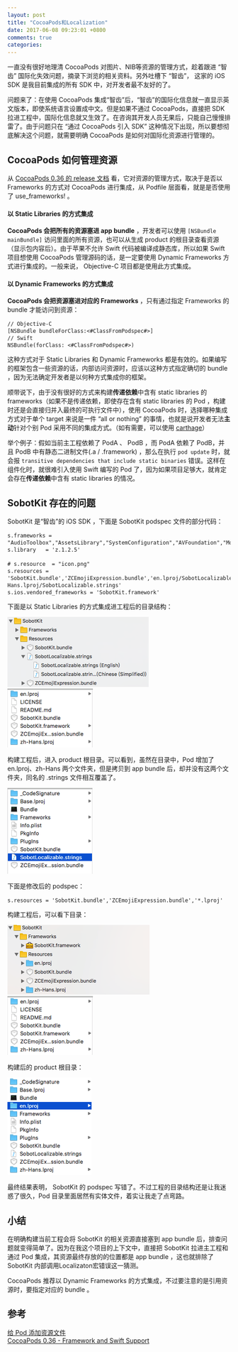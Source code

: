 ```yaml
---
layout: post
title: "CocoaPods和Localization"
date: 2017-06-08 09:23:01 +0800
comments: true
categories: 
---
```


一直没有很好地理清 CocoaPods 对图片、NIB等资源的管理方式，趁着跟进 “智齿” 国际化失效问题，摘录下浏览的相关资料。另外吐槽下 “智齿”， 这家的 iOS SDK 是我目前集成的所有 SDK 中，对开发者最不友好的了。

问题来了：在使用 CocoaPods 集成“智齿”后，“智齿”的国际化信息就一直显示英文版本，即使系统语言设置成中文。但是如果不通过 CocoaPods，直接把 SDK 拉进工程中，国际化信息就又生效了。在咨询其开发人员无果后，只能自己慢慢排雷了。由于问题只在 “通过 CocoaPods 引入 SDK” 这种情况下出现，所以要想彻底解决这个问题，就需要明确 CocoaPods 是如何对国际化资源进行管理的。

<!--more-->
## CocoaPods 如何管理资源

从 [CocoaPods 0.36 的 release 文档](http://blog.cocoapods.org/CocoaPods-0.36/) 看，它对资源的管理方式，取决于是否以 Frameworks 的方式对 CocoaPods 进行集成，从 Podfile 层面看，就是是否使用了 use_frameworks! 。

#### 以 Static Libraries 的方式集成

**CocoaPods 会把所有的资源塞进 app bundle** ，开发者可以使用 `[NSBundle mainBundle]` 访问里面的所有资源，也可以从生成 product 的根目录查看资源（显示包内容后）。由于苹果不允许 Swift 代码被编译成静态库，所以如果 Swift 项目想使用 CocoaPods 管理源码的话，是一定要使用 Dynamic Frameworks 方式进行集成的。一般来说， Objective-C 项目都是使用此方式集成。

#### 以 Dynamic Frameworks 的方式集成

**CocoaPods 会把资源塞进对应的 Frameworks** ，只有通过指定 Frameworks 的 bundle 才能访问到资源：

```objc
// Objective-C
[NSBundle bundleForClass:<#ClassFromPodspec#>]
// Swift
NSBundle(forClass: <#ClassFromPodspec#>)
```

这种方式对于 Static Libraries 和 Dynamic Frameworks 都是有效的。如果编写的框架包含一些资源的话，内部访问资源时，应该以这种方式指定确切的 bundle ，因为无法确定开发者是以何种方式集成你的框架。


顺带说下，由于没有很好的方式来构建**传递依赖**中含有 static libraries 的 frameworks（如果不是传递依赖，即使存在含有 static libraries 的 Pod ，构建时还是会直接归并入最终的可执行文件中），使用 CocoaPods 时，选择哪种集成方式对于单个 target 来说是一件 “all or  nothing” 的事情，也就是说开发者无法**主动**针对个别 Pod 采用不同的集成方式。（如有需要，可以使用 [carthage](https://github.com/Carthage/Carthage)）

举个例子：假如当前主工程依赖了 PodA 、 PodB ，而 PodA 依赖了 PodB，并且 PodB 中有静态二进制文件(.a / .framework) ，那么在执行 `pod update` 时，就会报 `transitive dependencies that include static binaries` 错误。这样在组件化时，就很难引入使用 Swift 编写的 Pod 了，因为如果项目足够大，就肯定会存在**传递依赖**中含有 static libraries 的情况。

## SobotKit 存在的问题

SobotKit 是“智齿”的 iOS SDK ，下面是 SobotKit podspec 文件的部分代码：

```objc
s.frameworks =  "AudioToolbox","AssetsLibrary","SystemConfiguration","AVFoundation","MobileCoreServices"
s.library   = 'z.1.2.5'

# s.resource  = "icon.png"
s.resources = 'SobotKit.bundle','ZCEmojiExpression.bundle','en.lproj/SobotLocalizable.strings','zh-Hans.lproj/SobotLocalizable.strings'
s.ios.vendored_frameworks = 'SobotKit.framework'
```

下面是以 Static Libraries 的方式集成进工程后的目录结构：

![](./images/Snip20170608_1.png)
![](./images/Snip20170608_4.png)

构建工程后，进入 product 根目录。可以看到，虽然在目录中，Pod 增加了 en.lproj、zh-Hans 两个文件夹，但是拷贝到 app bundle 后，却并没有这两个文件夹，同名的 .strings 文件相互覆盖了。

![](./images/Snip20170608_5.png)

下面是修改后的 podspec：

```objc
s.resources = 'SobotKit.bundle','ZCEmojiExpression.bundle','*.lproj'
```

构建工程后，可以看下目录：

![](./images/Snip20170608_3.png)
![](./images/Snip20170608_4.png)

构建后的 product 根目录：

![](./images/Snip20170608_6.png)

最终结果表明， SobotKit 的 podspec 写错了。不过工程的目录结构还是让我迷惑了很久，Pod 目录里面居然有实体文件，着实让我走了点弯路。

## 小结

在明确构建当前工程会将 SobotKit 的相关资源直接塞到 app bundle 后，排查问题就变得简单了。因为在我这个项目的上下文中，直接把 SobotKit 拉进主工程和通过 Pod 集成，其资源最终存放的的位置都是 app bundle ，这也就排除了 SobotKit 内部调用Localizaton宏错误这一猜测。

CocoaPods 推荐以 Dynamic Frameworks 的方式集成，不过要注意的是引用资源时，要指定对应的 bundle 。

## 参考
[给 Pod 添加资源文件](http://blog.xianqu.org/2015/08/pod-resources/)<br>
[CocoaPods 0.36 - Framework and Swift Support](http://blog.cocoapods.org/CocoaPods-0.36/)
